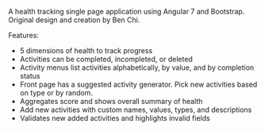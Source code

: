 A health tracking single page application using Angular 7 and Bootstrap.  Original design and creation by Ben Chi.

Features:
- 5 dimensions of health to track progress
- Activities can be completed, incompleted, or deleted
- Activity menus list activities alphabetically, by value, and by completion status
- Front page has a suggested activity generator.  Pick new activities based on type or by random.
- Aggregates score and shows overall summary of health
- Add new activities with custom names, values, types, and descriptions
- Validates new added activities and highlights invalid fields
